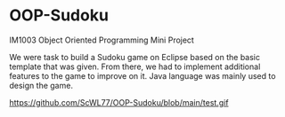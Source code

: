 # OOP-Sudoku

IM1003 Object Oriented Programming Mini Project

We were task to build a Sudoku game on Eclipse based on the basic template that was given. From there, we had to implement additional features to the game to improve on it. Java language was mainly used to design the game.

https://github.com/ScWL77/OOP-Sudoku/blob/main/test.gif
